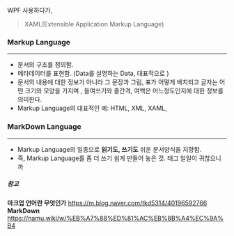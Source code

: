 WPF 사용하다가, 
> XAML(Extensible Application Markup Language)


### Markup Language
--------------
- 문서의 구조를 정의함.
- 메타데이터를 표현함. (Data를 설명하는 Data, 대표적으로 )
- 문서의 내용에 대한 정보가 아니라  그 문장과 그림, 표가 어떻게 배치되고 글자는 어떤 크기와 모양을 가지며 , 들여쓰기와 줄간격, 여백은 어느정도인지에 대한 정보를 의미한다.
- Markup Language의 대표적인 예: HTML, XML, XAML, 

### MarkDown Language
--------------
- Markup Language의 일종으로 **읽기도, 쓰기도** 쉬운 문서양식을 지향함.
- 즉, Markup Language를 좀 더 쓰기 쉽게 만들어 놓은 것. 태그 일일이 귀찮으니까


##### 참고
**마크업 언어란 무엇인가** https://m.blog.naver.com/tkd5314/40196592766  
**MarkDown** https://namu.wiki/w/%EB%A7%88%ED%81%AC%EB%8B%A4%EC%9A%B4  
